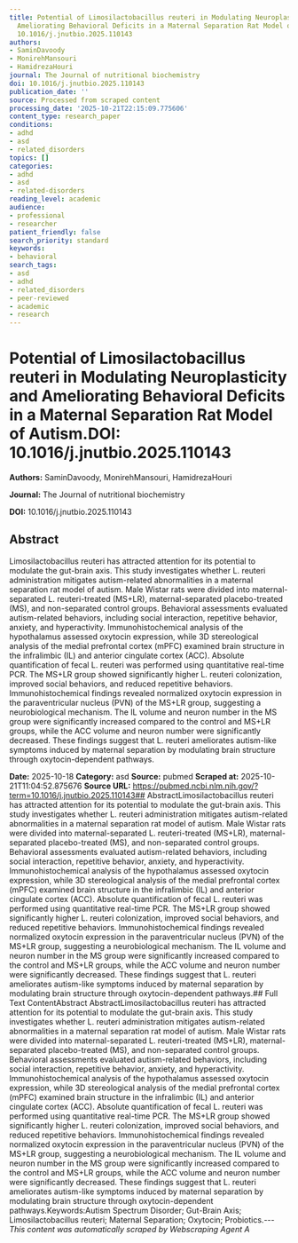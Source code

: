 ```yaml
---
title: Potential of Limosilactobacillus reuteri in Modulating Neuroplasticity and
  Ameliorating Behavioral Deficits in a Maternal Separation Rat Model of Autism.**DOI:**
  10.1016/j.jnutbio.2025.110143
authors:
- SaminDavoody
- MonirehMansouri
- HamidrezaHouri
journal: The Journal of nutritional biochemistry
doi: 10.1016/j.jnutbio.2025.110143
publication_date: ''
source: Processed from scraped content
processing_date: '2025-10-21T22:15:09.775606'
content_type: research_paper
conditions:
- adhd
- asd
- related_disorders
topics: []
categories:
- adhd
- asd
- related-disorders
reading_level: academic
audience:
- professional
- researcher
patient_friendly: false
search_priority: standard
keywords:
- behavioral
search_tags:
- asd
- adhd
- related_disorders
- peer-reviewed
- academic
- research
---
```


# Potential of Limosilactobacillus reuteri in Modulating Neuroplasticity and Ameliorating Behavioral Deficits in a Maternal Separation Rat Model of Autism.**DOI:** 10.1016/j.jnutbio.2025.110143

**Authors:** SaminDavoody, MonirehMansouri, HamidrezaHouri

**Journal:** The Journal of nutritional biochemistry

**DOI:** 10.1016/j.jnutbio.2025.110143

## Abstract

Limosilactobacillus reuteri has attracted attention for its potential to modulate the gut-brain axis. This study investigates whether L. reuteri administration mitigates autism-related abnormalities in a maternal separation rat model of autism. Male Wistar rats were divided into maternal-separated L. reuteri-treated (MS+LR), maternal-separated placebo-treated (MS), and non-separated control groups. Behavioral assessments evaluated autism-related behaviors, including social interaction, repetitive behavior, anxiety, and hyperactivity. Immunohistochemical analysis of the hypothalamus assessed oxytocin expression, while 3D stereological analysis of the medial prefrontal cortex (mPFC) examined brain structure in the infralimbic (IL) and anterior cingulate cortex (ACC). Absolute quantification of fecal L. reuteri was performed using quantitative real-time PCR. The MS+LR group showed significantly higher L. reuteri colonization, improved social behaviors, and reduced repetitive behaviors. Immunohistochemical findings revealed normalized oxytocin expression in the paraventricular nucleus (PVN) of the MS+LR group, suggesting a neurobiological mechanism. The IL volume and neuron number in the MS group were significantly increased compared to the control and MS+LR groups, while the ACC volume and neuron number were significantly decreased. These findings suggest that L. reuteri ameliorates autism-like symptoms induced by maternal separation by modulating brain structure through oxytocin-dependent pathways.

**Date:** 2025-10-18
**Category:** asd
**Source:** pubmed
**Scraped at:** 2025-10-21T11:04:52.875676
**Source URL:** https://pubmed.ncbi.nlm.nih.gov/?term=10.1016/j.jnutbio.2025.110143## AbstractLimosilactobacillus reuteri has attracted attention for its potential to modulate the gut-brain axis. This study investigates whether L. reuteri administration mitigates autism-related abnormalities in a maternal separation rat model of autism. Male Wistar rats were divided into maternal-separated L. reuteri-treated (MS+LR), maternal-separated placebo-treated (MS), and non-separated control groups. Behavioral assessments evaluated autism-related behaviors, including social interaction, repetitive behavior, anxiety, and hyperactivity. Immunohistochemical analysis of the hypothalamus assessed oxytocin expression, while 3D stereological analysis of the medial prefrontal cortex (mPFC) examined brain structure in the infralimbic (IL) and anterior cingulate cortex (ACC). Absolute quantification of fecal L. reuteri was performed using quantitative real-time PCR. The MS+LR group showed significantly higher L. reuteri colonization, improved social behaviors, and reduced repetitive behaviors. Immunohistochemical findings revealed normalized oxytocin expression in the paraventricular nucleus (PVN) of the MS+LR group, suggesting a neurobiological mechanism. The IL volume and neuron number in the MS group were significantly increased compared to the control and MS+LR groups, while the ACC volume and neuron number were significantly decreased. These findings suggest that L. reuteri ameliorates autism-like symptoms induced by maternal separation by modulating brain structure through oxytocin-dependent pathways.## Full Text ContentAbstract AbstractLimosilactobacillus reuteri has attracted attention for its potential to modulate the gut-brain axis. This study investigates whether L. reuteri administration mitigates autism-related abnormalities in a maternal separation rat model of autism. Male Wistar rats were divided into maternal-separated L. reuteri-treated (MS+LR), maternal-separated placebo-treated (MS), and non-separated control groups. Behavioral assessments evaluated autism-related behaviors, including social interaction, repetitive behavior, anxiety, and hyperactivity. Immunohistochemical analysis of the hypothalamus assessed oxytocin expression, while 3D stereological analysis of the medial prefrontal cortex (mPFC) examined brain structure in the infralimbic (IL) and anterior cingulate cortex (ACC). Absolute quantification of fecal L. reuteri was performed using quantitative real-time PCR. The MS+LR group showed significantly higher L. reuteri colonization, improved social behaviors, and reduced repetitive behaviors. Immunohistochemical findings revealed normalized oxytocin expression in the paraventricular nucleus (PVN) of the MS+LR group, suggesting a neurobiological mechanism. The IL volume and neuron number in the MS group were significantly increased compared to the control and MS+LR groups, while the ACC volume and neuron number were significantly decreased. These findings suggest that L. reuteri ameliorates autism-like symptoms induced by maternal separation by modulating brain structure through oxytocin-dependent pathways.Keywords:Autism Spectrum Disorder; Gut-Brain Axis; Limosilactobacillus reuteri; Maternal Separation; Oxytocin; Probiotics.---
*This content was automatically scraped by Webscraping Agent A*
